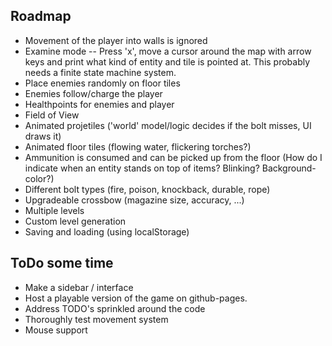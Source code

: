 ## Roadmap

- Movement of the player into walls is ignored
- Examine mode -- Press 'x', move a cursor around the map with arrow keys and print what kind of entity and tile is pointed at. This probably needs a finite state machine system.
- Place enemies randomly on floor tiles
- Enemies follow/charge the player
- Healthpoints for enemies and player
- Field of View
- Animated projetiles ('world' model/logic decides if the bolt misses, UI draws it)
- Animated floor tiles (flowing water, flickering torches?)
- Ammunition is consumed and can be picked up from the floor (How do I indicate when an entity stands on top of items? Blinking? Background-color?)
- Different bolt types (fire, poison, knockback, durable, rope)
- Upgradeable crossbow (magazine size, accuracy, ...)
- Multiple levels
- Custom level generation
- Saving and loading (using localStorage)


## ToDo some time

- Make a sidebar / interface
- Host a playable version of the game on github-pages.
- Address TODO's sprinkled around the code
- Thoroughly test movement system
- Mouse support